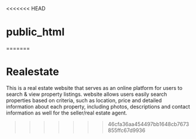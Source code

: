 <<<<<<< HEAD
# public_html
 
=======
# Realestate
This is a real estate website that serves as an online platform for users to search &amp; view property listings. website allows users easily search properties based on criteria, such as location, price and detailed information about each property, including photos, descriptions and contact information as well for the seller/real estate agent.
>>>>>>> 46cfa36aa454497bb1648cb7673855ffc67d9936
